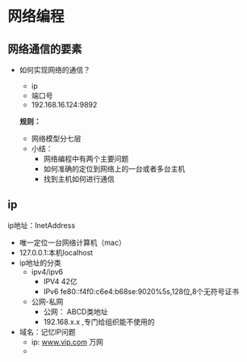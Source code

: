 # 网络编程
## 网络通信的要素
- 如何实现网络的通信？
    - ip
    - 端口号
    - 192.168.16.124:9892

  **规则：**
    - 网络模型分七层
    - 小结：
        - 网络编程中有两个主要问题
        - 如何准确的定位到网络上的一台或者多台主机
        - 找到主机如何进行通信

## ip
ip地址：InetAddress
- 唯一定位一台网络计算机（mac）
- 127.0.0.1:本机localhost
- ip地址的分类
    - ipv4/ipv6
        - IPV4 42亿
        - IPv6 fe80::f4f0:c6e4:b68se:9020%5s,128位,8个无符号证书
    - 公网-私网
        - 公网： ABCD类地址
        - 192.168.x.x ,专门给组织能不使用的
- 域名：记忆IP问题
    - ip: www.vip.com 万网
    - 